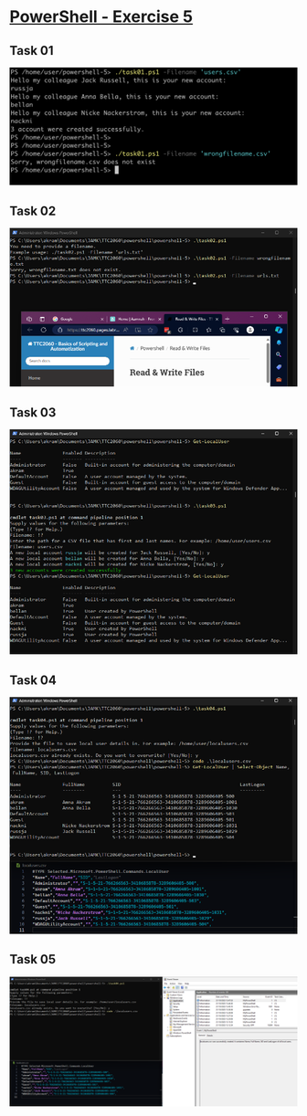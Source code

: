 # [PowerShell - Exercise 5](https://ttc2060.pages.labranet.jamk.fi/Powershell/25-tasks/#powershell-5)


Task 01
---
![Task 02](./task01.png)

Task 02
---

![Task 02](./task02.png)

Task 03
---

![Task 03](./task03.png)

Task 04
---
![Task 04](./task04.png)

Task 05
---
![Task 05](./task05.png)

